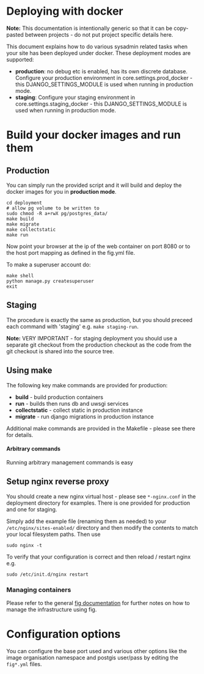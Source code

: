 # Deploying with docker

**Note:** This documentation is intentionally generic so that it can
be copy-pasted between projects - do not put project specific details here.

This document explains how to do various sysadmin related tasks when your
site has been deployed under docker. These deployment modes are supported:

* **production**: no debug etc is enabled, has its own discrete database. Configure
  your production environment in core.settings.prod_docker - this
  DJANGO_SETTINGS_MODULE is used when running in production mode.
* **staging**: Configure your staging environment in core.settings.staging_docker -
  this DJANGO_SETTINGS_MODULE is used when running in production mode.

# Build your docker images and run them

## Production

You can simply run the provided script and it will build and deploy the docker
images for you in **production mode**.

```
cd deployment
# allow pg volume to be written to
sudo chmod -R a+rwX pg/postgres_data/
make build
make migrate
make collectstatic
make run
```

Now point your browser at the ip of the web container on port 8080 or to the
host port mapping as defined in the fig.yml file.


To make a superuser account do:

```
make shell
python manage.py createsuperuser
exit
```

## Staging

The procedure is exactly the same as production, but you should preceed 
each command with 'staging' e.g. ``make staging-run``.

**Note:** VERY IMPORTANT - for staging deployment you should use a separate
git checkout  from the production checkout as the code from the git checkout
is shared into the source tree.

## Using make

The following key make commands are provided for production:

* **build** - build production containers
* **run** - builds then runs db and uwsgi services
* **collectstatic** - collect static in production instance
* **migrate** - run django migrations in production instance

Additional make commands are provided in the Makefile - please see there
for details.

#### Arbitrary commands

Running arbitrary management commands is easy 


## Setup nginx reverse proxy

You should create a new nginx virtual host - please see
``*-nginx.conf`` in the deployment directory for examples. There is
one provided for production and one for staging.

Simply add the example file (renaming them as needed) to your 
``/etc/nginx/sites-enabled/`` directory and then modify the contents to 
match your local filesystem paths. Then use

```
sudo nginx -t
```

To verify that your configuration is correct and then reload / restart nginx
e.g.

```
sudo /etc/init.d/nginx restart
```


### Managing containers

Please refer to the general [fig documentation](http://www.fig.sh/cli.hyml)
for further notes on how to manage the infrastructure using fig.

# Configuration options

You can configure the base port used and various other options like the
image organisation namespace and postgis user/pass by editing the ``fig*.yml``
files.
